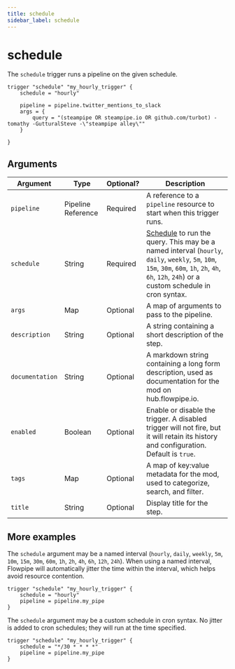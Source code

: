 ```yaml
---
title: schedule
sidebar_label: schedule
---
```


# schedule

The `schedule` trigger runs a pipeline on the given schedule. 

```hcl
trigger "schedule" "my_hourly_trigger" {
    schedule = "hourly"

    pipeline = pipeline.twitter_mentions_to_slack
    args = {
        query = "(steampipe OR steampipe.io OR github.com/turbot) -tomathy -GutturalSteve -\"steampipe alley\""
    }

}
```


## Arguments

| Argument        | Type    | Optional?  | Description
|-----------------|---------|------------|-----------------
| `pipeline`      | Pipeline Reference | Required | A reference to a `pipeline` resource to start when this trigger runs.  
| `schedule`      | String  | Required   | [Schedule](#more-examples) to run the query. This may be a named interval (`hourly`, `daily`, `weekly`, `5m`, `10m`, `15m`, `30m`, `60m`, `1h`, `2h`, `4h`, `6h`, `12h`, `24h`) or a custom schedule in cron syntax. 
| `args`	      | Map	    | Optional	  | A map of arguments to pass to the pipeline.
| `description`   |  String | Optional   | A string containing a short description of the step. 
| `documentation` | String | Optional | A markdown string containing a long form description, used as documentation for the mod on hub.flowpipe.io. 
| `enabled`       | Boolean | Optional   | Enable or disable the trigger.  A disabled trigger will not fire, but it will retain its history and configuration.  Default is `true`.
| `tags` | Map | Optional | A map of key:value metadata for the mod, used to categorize, search, and filter.   
| `title`         | String  | Optional | Display title for the step.



## More examples

The `schedule` argument may be a named interval (`hourly`, `daily`, `weekly`, `5m`, `10m`, `15m`, `30m`, `60m`, `1h`, `2h`, `4h`, `6h`, `12h`, `24h`).  When using a named interval, Flowpipe will automatically jitter the time within the interval, which helps avoid resource contention.

```hcl
trigger "schedule" "my_hourly_trigger" {
    schedule = "hourly"
    pipeline = pipeline.my_pipe
}
```

The `schedule` argument may be a custom schedule in cron syntax.  No jitter is added to cron schedules; they will run at the time specified.

```hcl
trigger "schedule" "my_hourly_trigger" {
    schedule = "*/30 * * * *"
    pipeline = pipeline.my_pipe
}
```